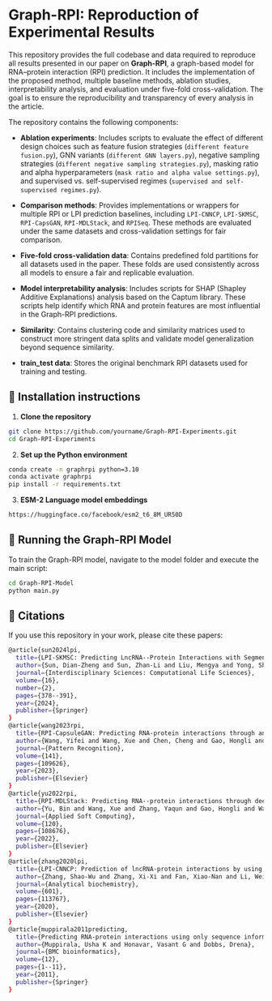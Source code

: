 # Graph-RPI: Reproduction of Experimental Results

This repository provides the full codebase and data required to reproduce all results presented in our paper on **Graph-RPI**, a graph-based model for RNA–protein interaction (RPI) prediction. It includes the implementation of the proposed method, multiple baseline methods, ablation studies, interpretability analysis, and evaluation under five-fold cross-validation. The goal is to ensure the reproducibility and transparency of every analysis in the article.

The repository contains the following components:

- **Ablation experiments**: Includes scripts to evaluate the effect of different design choices such as feature fusion strategies (`different feature fusion.py`), GNN variants (`different GNN layers.py`), negative sampling strategies (`different negative sampling strategies.py`), masking ratio and alpha hyperparameters (`mask ratio and alpha value settings.py`), and supervised vs. self-supervised regimes (`supervised and self-supervised regimes.py`).

- **Comparison methods**: Provides implementations or wrappers for multiple RPI or LPI prediction baselines, including `LPI-CNNCP`, `LPI-SKMSC`, `RPI-CapsGAN`, `RPI-MDLStack`, and `RPISeq`. These methods are evaluated under the same datasets and cross-validation settings for fair comparison.

- **Five-fold cross-validation data**: Contains predefined fold partitions for all datasets used in the paper. These folds are used consistently across all models to ensure a fair and replicable evaluation.

- **Model interpretability analysis**: Includes scripts for SHAP (Shapley Additive Explanations) analysis based on the Captum library. These scripts help identify which RNA and protein features are most influential in the Graph-RPI predictions.

- **Similarity**: Contains clustering code and similarity matrices used to construct more stringent data splits and validate model generalization beyond sequence similarity.

- **train_test data**: Stores the original benchmark RPI datasets used for training and testing.

## 🔧 Installation instructions

1. **Clone the repository**
```bash
git clone https://github.com/yourname/Graph-RPI-Experiments.git
cd Graph-RPI-Experiments
```
2. **Set up the Python environment**
```bash
conda create -n graphrpi python=3.10
conda activate graphrpi
pip install -r requirements.txt
```
3. **ESM-2 Language model embeddings**
```bash
https://huggingface.co/facebook/esm2_t6_8M_UR50D
```

## 🚀 Running the Graph-RPI Model
To train the Graph-RPI model, navigate to the model folder and execute the main script:

```bash
cd Graph-RPI-Model
python main.py
```

## 📄 Citations
If you use this repository in your work, please cite these papers:
```bash
@article{sun2024lpi,
  title={LPI-SKMSC: Predicting LncRNA--Protein Interactions with Segmented k-mer Frequencies and Multi-space Clustering},
  author={Sun, Dian-Zheng and Sun, Zhan-Li and Liu, Mengya and Yong, Shuang-Hao},
  journal={Interdisciplinary Sciences: Computational Life Sciences},
  volume={16},
  number={2},
  pages={378--391},
  year={2024},
  publisher={Springer}
}
@article{wang2023rpi,
  title={RPI-CapsuleGAN: Predicting RNA-protein interactions through an interpretable generative adversarial capsule network},
  author={Wang, Yifei and Wang, Xue and Chen, Cheng and Gao, Hongli and Salhi, Adil and Gao, Xin and Yu, Bin},
  journal={Pattern Recognition},
  volume={141},
  pages={109626},
  year={2023},
  publisher={Elsevier}
}
@article{yu2022rpi,
  title={RPI-MDLStack: Predicting RNA--protein interactions through deep learning with stacking strategy and LASSO},
  author={Yu, Bin and Wang, Xue and Zhang, Yaqun and Gao, Hongli and Wang, Yifei and Liu, Yushuang and Gao, Xin},
  journal={Applied Soft Computing},
  volume={120},
  pages={108676},
  year={2022},
  publisher={Elsevier}
}
@article{zhang2020lpi,
  title={LPI-CNNCP: Prediction of lncRNA-protein interactions by using convolutional neural network with the copy-padding trick},
  author={Zhang, Shao-Wu and Zhang, Xi-Xi and Fan, Xiao-Nan and Li, Wei-Na},
  journal={Analytical biochemistry},
  volume={601},
  pages={113767},
  year={2020},
  publisher={Elsevier}
}
@article{muppirala2011predicting,
  title={Predicting RNA-protein interactions using only sequence information},
  author={Muppirala, Usha K and Honavar, Vasant G and Dobbs, Drena},
  journal={BMC bioinformatics},
  volume={12},
  pages={1--11},
  year={2011},
  publisher={Springer}
}
```
